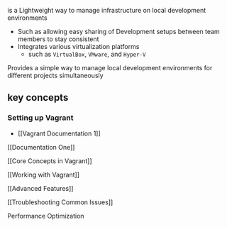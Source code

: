is a Lightweight way to manage infrastructure on local development environments 

- Such as allowing easy sharing of Development setups between team members to stay consistent 
- Integrates various virtualization platforms 
	- such as `VirtualBox`, `VMware`, and `Hyper-V`

Provides a simple way to manage local development environments for different projects simultaneously


## key concepts

### Setting up Vagrant

- [[Vagrant Documentation 1]]

[[Documentation One]]

[[Core Concepts in Vagrant]]

[[Working with Vagrant]]

[[Advanced Features]]

[[Troubleshooting Common Issues]]

Performance Optimization